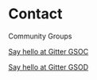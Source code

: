# Contact

Community Groups  

[Say hello at Gitter GSOC](https://gitter.im/robocomp/robocomp/robocomp-gsoc?source=orgpage)

[Say hello at Gitter GSOD](https://gitter.im/robocomp/GSoD?utm_source=badge&utm_medium=badge&utm_campaign=pr-badge)
